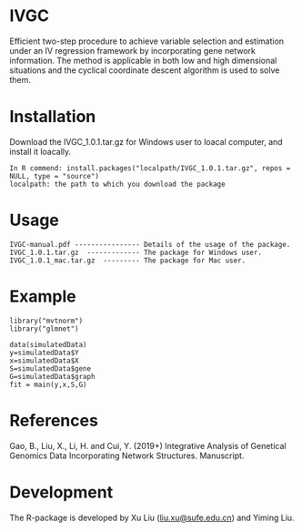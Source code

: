 # IVGC
Efficient two-step procedure to achieve variable selection and estimation under an IV regression framework by incorporating gene network information. The method is applicable in both low and high dimensional situations and the cyclical coordinate descent algorithm is used to solve them.
# Installation
Download the IVGC_1.0.1.tar.gz for Windows user to loacal computer, and install it loacally.

    In R commend: install.packages("localpath/IVGC_1.0.1.tar.gz", repos = NULL, type = "source")
    localpath: the path to which you download the package 

# Usage

    IVGC-manual.pdf ---------------- Details of the usage of the package.
    IVGC_1.0.1.tar.gz  ------------- The package for Windows user.
    IVGC_1.0.1_mac.tar.gz  --------- The package for Mac user.
# Example
    library("mvtnorm")
    library("glmnet")

    data(simulatedData)
    y=simulatedData$Y
    x=simulatedData$X   
    S=simulatedData$gene
    G=simulatedData$graph
    fit = main(y,x,S,G)
 
 # References
Gao, B., Liu, X., Li, H. and Cui, Y. (2019+) Integrative Analysis of Genetical Genomics Data Incorporating Network Structures. Manuscript.

# Development
The R-package is developed by Xu Liu (liu.xu@sufe.edu.cn) and Yiming Liu.
